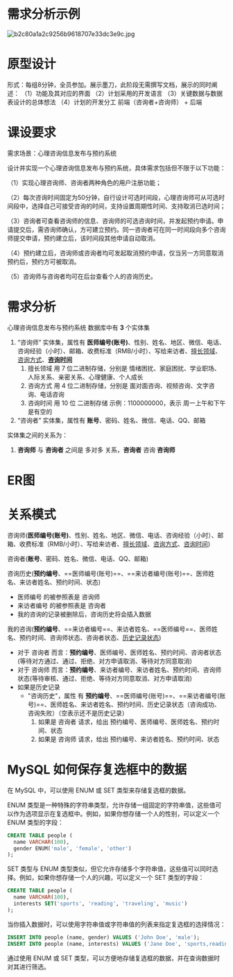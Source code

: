 # 需求分析示例
![b2c80a1a2c9256b9618707e33dc3e9c.jpg](https://bu.dusays.com/2023/10/14/652a3d3ad375b.jpg)

# 原型设计
形式：每组8分钟，全员参加。展示墨刀，此阶段无需撰写文档，展示的同时阐述：
（1）功能及其对应的界面
（2）计划采用的开发语言
（3）关键数据与数据表设计的总体想法
（4）计划的开发分工  前端（咨询者+咨询师） + 后端
# 课设要求
需求场景：心理咨询信息发布与预约系统

设计并实现一个心理咨询信息发布与预约系统，具体需求包括但不限于以下功能：

（1）实现心理咨询师、咨询者两种角色的用户注册功能；

（2）每次咨询时间固定为50分钟，自行设计可选时间段，心理咨询师可从可选时间段中，选择自己可接受咨询的时间，支持设置周期性时间、支持取消已选时间；

（3）咨询者可查看咨询师的信息、咨询师的可选咨询时间，并发起预约申请。申请提交后，需咨询师确认，方可建立预约。同一咨询者可在同一时间段向多个咨询师提交申请，预约建立后，该时间段其他申请自动取消。

（4）预约建立后，咨询师或咨询者均可发起取消预约申请，仅当另一方同意取消预约后，预约方可被取消。

（5）咨询师与咨询者均可在后台查看个人的咨询历史。
# 需求分析
心理咨询信息发布与预约系统 数据库中有 **3** 个实体集
1. “咨询师” 实体集，属性有 **医师编号(账号)**、性别、姓名、地区、微信、电话、咨询经验（小时）、邮箱、收费标准（RMB/小时）、写给来访者、<u>擅长领域</u>、<u>咨询方式</u>、<u>**咨询时间**</u>
	1. 擅长领域 用 7 位二进制存储，分别是 情绪困扰、家庭困扰、学业职场、人际关系、亲密关系、心理健康、个人成长
	2. 咨询方式 用 4 位二进制存储，分别是 面对面咨询、视频咨询、文字咨询、电话咨询
	3. 咨询时间 用 10 位 二进制存储  示例：1100000000，表示 周一上午和下午是有空的
2. “咨询者” 实体集，属性有 **账号**、密码、姓名、微信、电话、QQ、邮箱

实体集之间的关系为：
1. **咨询师** 与 **咨询者** 之间是 多对多 关系，**咨询者** 咨询 **咨询师**

# ER图 


# 关系模式
咨询师(**医师编号(账号)**、性别、姓名、地区、微信、电话、咨询经验（小时）、邮箱、收费标准（RMB/小时）、写给来访者、<u>擅长领域</u>、<u>咨询方式</u>、<u>咨询时间</u>)

咨询者(**账号**、密码、姓名、微信、电话、QQ、邮箱)

咨询历史(**预约编号**、==医师编号(账号)==、==来访者编号(账号)==、医师姓名、来访者姓名、预约时间、状态)
- 医师编号 的被参照表是 咨询师
- 来访者编号 的被参照表是 咨询者
- 我的咨询的记录被删除后，咨询历史将会插入数据

我的咨询(**预约编号**、==来访者编号==、来访者姓名、==医师编号==、医师姓名、预约时间、咨询师状态、咨询者状态、<u>历史记录状态</u>)
- 对于 咨询者 而言：**预约编号**、医师编号、医师姓名、预约时间、咨询者状态(等待对方通过、通过、拒绝、对方申请取消、等待对方同意取消)
- 对于 咨询师 而言：**预约编号**、来访者编号、来访者姓名、预约时间、咨询师状态(等待审核、通过、拒绝、等待对方同意取消、对方申请取消)
- 如果是历史记录
	- "咨询历史"，属性 有 **预约编号**、==医师编号(账号)==、==来访者编号(账号)==、医师姓名、来访者姓名、预约时间、历史记录状态（咨询成功、咨询失败）（空表示还不是历史记录）
		1. 如果是 咨询者 请求，给出 预约编号、医师编号、医师姓名、预约时间、状态
		2. 如果是 咨询师 请求，给出 预约编号、来访者姓名、预约时间、状态

# MySQL 如何保存复选框中的数据
在 MySQL 中，可以使用 ENUM 或 SET 类型来存储复选框的数据。

ENUM 类型是一种特殊的字符串类型，允许存储一组固定的字符串值，这些值可以作为选项显示在复选框中。例如，如果你想存储一个人的性别，可以定义一个 ENUM 类型的字段：

```sql
CREATE TABLE people (
  name VARCHAR(100),
  gender ENUM('male', 'female', 'other')
);
```


SET 类型与 ENUM 类型类似，但它允许存储多个字符串值，这些值可以同时选择。例如，如果你想存储一个人的兴趣，可以定义一个 SET 类型的字段：

```sql
CREATE TABLE people (
  name VARCHAR(100),
  interests SET('sports', 'reading', 'traveling', 'music')
);
```


当你插入数据时，可以使用字符串值或字符串值的列表来指定复选框的选择情况：

```sql
INSERT INTO people (name, gender) VALUES ('John Doe', 'male');
INSERT INTO people (name, interests) VALUES ('Jane Doe', 'sports,reading');
```


通过使用 ENUM 或 SET 类型，可以方便地存储复选框的数据，并在查询数据时对其进行筛选。